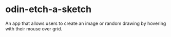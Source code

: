 # odin-etch-a-sketch
An app that allows users to create an image or random drawing by hovering with their mouse over grid.
